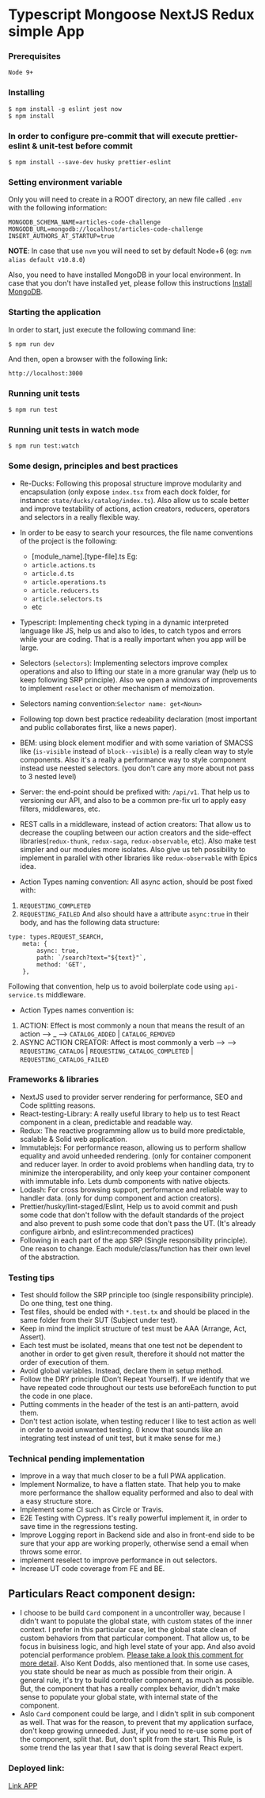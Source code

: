# Typescript Mongoose NextJS Redux simple App

### Prerequisites

`Node 9+`

### Installing

```
$ npm install -g eslint jest now
$ npm install
```
### In order to configure pre-commit that will execute prettier-eslint & unit-test before commit
```
$ npm install --save-dev husky prettier-eslint
```

### Setting environment variable

Only you will need to create in a ROOT directory, an new file called `.env` with the following information:

```
MONGODB_SCHEMA_NAME=articles-code-challenge
MONGODB_URL=mongodb://localhost/articles-code-challenge
INSERT_AUTHORS_AT_STARTUP=true
```

**NOTE**: In case that use `nvm` you will need to set by default  Node+6 (eg: `nvm alias default v10.8.0`)

Also, you need to have installed MongoDB in your local environment. In case that you don't have installed yet, please follow this instructions [Install MongoDB](https://docs.mongodb.com/manual/installation/).

### Starting the application

In order to start, just execute the following command line:
```
$ npm run dev
```

And then, open a browser with the following link:
```
http://localhost:3000
```
### Running unit tests
```
$ npm run test
```
### Running unit tests in watch mode
```
$ npm run test:watch
```

### Some design, principles and best practices

* Re-Ducks: Following this proposal structure improve modularity and encapsulation (only expose `index.tsx` from each dock folder, for instance: `state/ducks/catalog/index.ts`). Also allow us to scale better and improve testability of actions, action creators, reducers, operators and selectors in a really flexible way.
* In order to be easy to search your resources, the file name conventions of the project is the following:
    - [module_name].[type-file].ts
     Eg: 
    - `article.actions.ts`
    - `article.d.ts`
    - `article.operations.ts`
    - `article.reducers.ts`
    - `article.selectors.ts`
    - etc

* Typescript: Implementing check typing in a dynamic interpreted language like JS, help us and also to Ides, to catch typos and errors while your are coding. That is a really important when you app will be large.
* Selectors (`selectors`): Implementing selectors improve complex operations and also to lifting our state in a more granular way (help us to keep following SRP principle). Also we open a windows of improvements to implement `reselect` or other mechanism of memoization.
* Selectors naming convention:`Selector name: get<Noun>`
* Following top down best practice redeability declaration (most important and public collaborates first, like a news paper).
* BEM: using block element modifier and with some variation of SMACSS like (`is-visible` instead of `block--visible`) is a really clean way to style components. Also it's a really a performance way to style component instead use neested selectors. (you don't care any more about not pass to 3 nested level)
* Server: the end-point should be prefixed with: `/api/v1`. That help us to versioning our API, and also to be a common pre-fix url to apply easy filters, middlewares, etc.
* REST calls in a middleware, instead of action creators: That allow us to decrease the coupling between our action creators and the side-effect libraries(`redux-thunk`, `redux-saga`, `redux-observable`, etc). Also make test simpler and our modules more isolates. Also give us teh possibility to implement in parallel with other libraries like `redux-observable` with Epics idea.
* Action Types naming convention: All async action, should be post fixed with:
1. `REQUESTING_COMPLETED`
1. `REQUESTING_FAILED`
And also should have a attribute `async:true` in their body, and has the following data structure: 
```
type: types.REQUEST_SEARCH,
    meta: {
        async: true,
        path: `/search?text="${text}"`,
        method: 'GET',
    },
```
Following that convention, help us to avoid boilerplate code using `api-service.ts` middleware.

* Action Types names convention is:
1. ACTION: Effect is most commonly a noun that means the result of an action —> <NOUN>_<VERB> —> `CATALOG_ADDED` | `CATALOG_REMOVED`
1. ASYNC ACTION CREATOR: Affect is most commonly a verb —> <VERB><NOUN> —> `REQUESTING_CATALOG` | `REQUESTING_CATALOG_COMPLETED` | `REQUESTING_CATALOG_FAILED`

### Frameworks & libraries
* NextJS used to provider server rendering for performance, SEO and Code splitting reasons.
* React-testing-Library: A really useful library to help us to test React component in a clean, predictable and readable way.
* Redux: The reactive programming allow us to build more predictable, scalable & Solid web application.
* Immutablejs: For performance reason, allowing us to perform shallow equality and avoid unheeded rendering. (only for container component and reducer layer. In order to avoid problems when handling data, try to minimize the interoperability, and only keep your container component with immutable info. Lets dumb components with native objects.
* Lodash: For cross browsing support, performance and reliable way to handler data. (only for dump component and action creators).
* Prettier/husky/lint-staged/Eslint, Help us to avoid commit and push some code that don't follow with the default standards of the project and also prevent to push some code that don't pass the UT. (It's already configure airbnb, and eslint:recommended practices)
* Following in each part of the app SRP (Single responsibility principle). One reason to change. Each module/class/function has their own level of the abstraction.

### Testing tips

* Test should follow the SRP principle too (single responsibility principle). Do one thing, test one thing.
* Test files, should be ended with `*.test.tx` and should be placed in the same folder from their SUT (Subject under test).
* Keep in mind the implicit structure of test must be AAA (Arrange, Act, Assert).
* Each test must be isolated, means that one test not be dependent to another in order to get given result, therefore it should not matter the order of execution of them.
* Avoid global variables. Instead, declare them in setup method.
* Follow the DRY principle (Don’t Repeat Yourself). If we identify that we have repeated code throughout our tests use beforeEach function to put the code in one place.
* Putting comments in the header of the test is an anti-pattern, avoid them.
* Don't test action isolate, when testing reducer I like to test action as well in order to avoid unwanted testing. (I know that sounds like an integrating test instead of unit test, but it make sense for me.)

### Technical pending implementation

* Improve in a way that much closer to be a full PWA application.
* Implement Normalize, to have a flatten state. That help you to make more performance the shallow equality performed and also to deal with a easy structure store.
* Implement some CI such as Circle or Travis.
* E2E Testing with Cypress. It's really powerful implement it, in order to save time in the regressions testing.
* Improve Logging report in Backend side and also in front-end side to be sure that your app are working properly, otherwise send a email when throws some error.
* implement reselect to improve performance in out selectors.
* Increase UT code coverage from FE and BE.


## Particulars React component design:

* I choose to be build `Card` component in a uncontroller way, because I didn't want to populate the global state, with custom states of the inner context. I prefer in this particular case, let the global state clean of custom behaviors from that particular component. That allow us, to be focus in buisiness logic, and high level state of your app. And also avoid potencial performance problem. [Please take a look this comment for more detail](https://twitter.com/acdlite/status/1045362245507506176). Also Kent Dodds, also mentioned  that. In some use cases, you state should be near as much as possible from their origin. A general rule, it's try to build controller component, as much as possible. But, the component that has a really complex behavior, didn't make sense to populate your global state, with internal state of the component.
* Aslo `Card` component could be large, and I didn't split in sub component as well. That was for the reason, to prevent that my application surface, don't keep growing unneeded. Just, if you need to re-use some port of the component, split that. But, don't split from the start. This Rule, is some trend the las year that I saw that is doing several React expert. 

### Deployed link:
[Link APP](https://application-blog-2.herokuapp.com)
